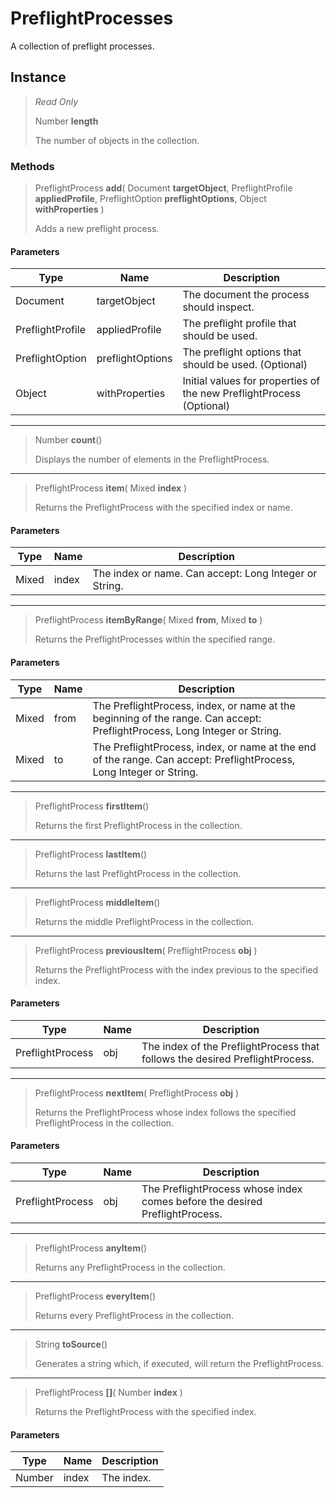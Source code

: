 # PreflightProcesses
A collection of preflight processes.

## Instance
> *Read Only* 
> 
> Number **length** 
>
> The number of objects in the collection.

### Methods
> PreflightProcess **add**( Document **targetObject**, PreflightProfile **appliedProfile**, PreflightOption **preflightOptions**, Object **withProperties** )
> 
> Adds a new preflight process.
#### Parameters
| Type | Name | Description |
|---|---|---|
| Document | targetObject | The document the process should inspect. |
| PreflightProfile | appliedProfile | The preflight profile that should be used. |
| PreflightOption | preflightOptions | The preflight options that should be used. (Optional) |
| Object | withProperties | Initial values for properties of the new PreflightProcess (Optional) |

*** 
> Number **count**()
> 
> Displays the number of elements in the PreflightProcess.
*** 
> PreflightProcess **item**( Mixed **index** )
> 
> Returns the PreflightProcess with the specified index or name.
#### Parameters
| Type | Name | Description |
|---|---|---|
| Mixed | index | The index or name. Can accept: Long Integer or String. |

*** 
> PreflightProcess **itemByRange**( Mixed **from**, Mixed **to** )
> 
> Returns the PreflightProcesses within the specified range.
#### Parameters
| Type | Name | Description |
|---|---|---|
| Mixed | from | The PreflightProcess, index, or name at the beginning of the range. Can accept: PreflightProcess, Long Integer or String. |
| Mixed | to | The PreflightProcess, index, or name at the end of the range. Can accept: PreflightProcess, Long Integer or String. |

*** 
> PreflightProcess **firstItem**()
> 
> Returns the first PreflightProcess in the collection.
*** 
> PreflightProcess **lastItem**()
> 
> Returns the last PreflightProcess in the collection.
*** 
> PreflightProcess **middleItem**()
> 
> Returns the middle PreflightProcess in the collection.
*** 
> PreflightProcess **previousItem**( PreflightProcess **obj** )
> 
> Returns the PreflightProcess with the index previous to the specified index.
#### Parameters
| Type | Name | Description |
|---|---|---|
| PreflightProcess | obj | The index of the PreflightProcess that follows the desired PreflightProcess. |

*** 
> PreflightProcess **nextItem**( PreflightProcess **obj** )
> 
> Returns the PreflightProcess whose index follows the specified PreflightProcess in the collection.
#### Parameters
| Type | Name | Description |
|---|---|---|
| PreflightProcess | obj | The PreflightProcess whose index comes before the desired PreflightProcess. |

*** 
> PreflightProcess **anyItem**()
> 
> Returns any PreflightProcess in the collection.
*** 
> PreflightProcess **everyItem**()
> 
> Returns every PreflightProcess in the collection.
*** 
> String **toSource**()
> 
> Generates a string which, if executed, will return the PreflightProcess.
*** 
> PreflightProcess **[]**( Number **index** )
> 
> Returns the PreflightProcess with the specified index.
#### Parameters
| Type | Name | Description |
|---|---|---|
| Number | index | The index. |


